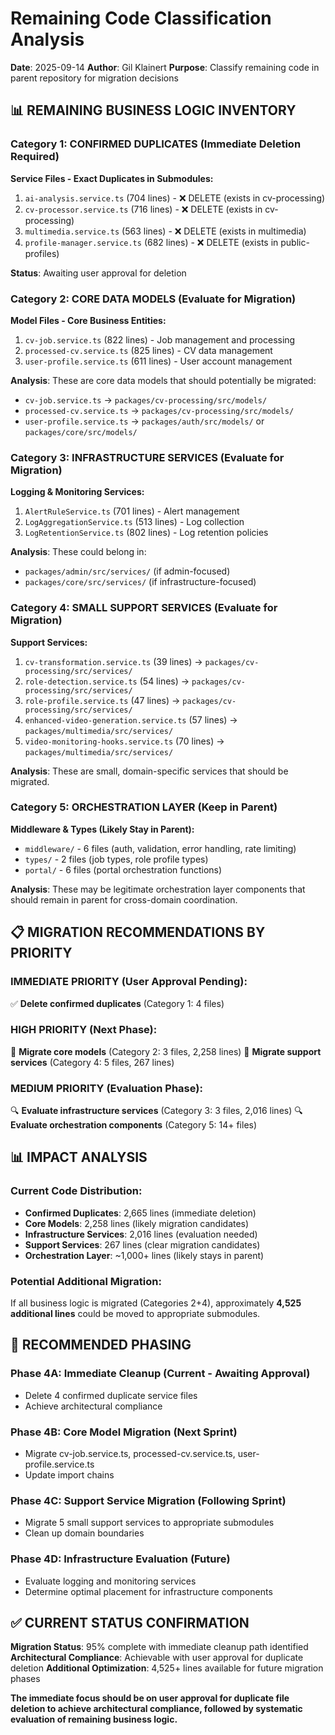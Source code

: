 # Remaining Code Classification Analysis
**Date**: 2025-09-14
**Author**: Gil Klainert
**Purpose**: Classify remaining code in parent repository for migration decisions

## 📊 **REMAINING BUSINESS LOGIC INVENTORY**

### **Category 1: CONFIRMED DUPLICATES (Immediate Deletion Required)**

**Service Files - Exact Duplicates in Submodules:**
1. `ai-analysis.service.ts` (704 lines) - ❌ DELETE (exists in cv-processing)
2. `cv-processor.service.ts` (716 lines) - ❌ DELETE (exists in cv-processing)
3. `multimedia.service.ts` (563 lines) - ❌ DELETE (exists in multimedia)
4. `profile-manager.service.ts` (682 lines) - ❌ DELETE (exists in public-profiles)

**Status**: Awaiting user approval for deletion

### **Category 2: CORE DATA MODELS (Evaluate for Migration)**

**Model Files - Core Business Entities:**
1. `cv-job.service.ts` (822 lines) - Job management and processing
2. `processed-cv.service.ts` (825 lines) - CV data management
3. `user-profile.service.ts` (611 lines) - User account management

**Analysis**: These are core data models that should potentially be migrated:
- `cv-job.service.ts` → `packages/cv-processing/src/models/`
- `processed-cv.service.ts` → `packages/cv-processing/src/models/`
- `user-profile.service.ts` → `packages/auth/src/models/` or `packages/core/src/models/`

### **Category 3: INFRASTRUCTURE SERVICES (Evaluate for Migration)**

**Logging & Monitoring Services:**
1. `AlertRuleService.ts` (701 lines) - Alert management
2. `LogAggregationService.ts` (513 lines) - Log collection
3. `LogRetentionService.ts` (802 lines) - Log retention policies

**Analysis**: These could belong in:
- `packages/admin/src/services/` (if admin-focused)
- `packages/core/src/services/` (if infrastructure-focused)

### **Category 4: SMALL SUPPORT SERVICES (Evaluate for Migration)**

**Support Services:**
1. `cv-transformation.service.ts` (39 lines) → `packages/cv-processing/src/services/`
2. `role-detection.service.ts` (54 lines) → `packages/cv-processing/src/services/`
3. `role-profile.service.ts` (47 lines) → `packages/cv-processing/src/services/`
4. `enhanced-video-generation.service.ts` (57 lines) → `packages/multimedia/src/services/`
5. `video-monitoring-hooks.service.ts` (70 lines) → `packages/multimedia/src/services/`

**Analysis**: These are small, domain-specific services that should be migrated.

### **Category 5: ORCHESTRATION LAYER (Keep in Parent)**

**Middleware & Types (Likely Stay in Parent):**
- `middleware/` - 6 files (auth, validation, error handling, rate limiting)
- `types/` - 2 files (job types, role profile types)
- `portal/` - 6 files (portal orchestration functions)

**Analysis**: These may be legitimate orchestration layer components that should remain in parent for cross-domain coordination.

## 📋 **MIGRATION RECOMMENDATIONS BY PRIORITY**

### **IMMEDIATE PRIORITY (User Approval Pending):**
✅ **Delete confirmed duplicates** (Category 1: 4 files)

### **HIGH PRIORITY (Next Phase):**
🔄 **Migrate core models** (Category 2: 3 files, 2,258 lines)
🔄 **Migrate support services** (Category 4: 5 files, 267 lines)

### **MEDIUM PRIORITY (Evaluation Phase):**
🔍 **Evaluate infrastructure services** (Category 3: 3 files, 2,016 lines)
🔍 **Evaluate orchestration components** (Category 5: 14+ files)

## 📊 **IMPACT ANALYSIS**

### **Current Code Distribution:**
- **Confirmed Duplicates**: 2,665 lines (immediate deletion)
- **Core Models**: 2,258 lines (likely migration candidates)
- **Infrastructure Services**: 2,016 lines (evaluation needed)
- **Support Services**: 267 lines (clear migration candidates)
- **Orchestration Layer**: ~1,000+ lines (likely stays in parent)

### **Potential Additional Migration:**
If all business logic is migrated (Categories 2+4), approximately **4,525 additional lines** could be moved to appropriate submodules.

## 🎯 **RECOMMENDED PHASING**

### **Phase 4A: Immediate Cleanup** (Current - Awaiting Approval)
- Delete 4 confirmed duplicate service files
- Achieve architectural compliance

### **Phase 4B: Core Model Migration** (Next Sprint)
- Migrate cv-job.service.ts, processed-cv.service.ts, user-profile.service.ts
- Update import chains

### **Phase 4C: Support Service Migration** (Following Sprint)
- Migrate 5 small support services to appropriate submodules
- Clean up domain boundaries

### **Phase 4D: Infrastructure Evaluation** (Future)
- Evaluate logging and monitoring services
- Determine optimal placement for infrastructure components

## ✅ **CURRENT STATUS CONFIRMATION**

**Migration Status**: 95% complete with immediate cleanup path identified
**Architectural Compliance**: Achievable with user approval for duplicate deletion
**Additional Optimization**: 4,525+ lines available for future migration phases

**The immediate focus should be on user approval for duplicate file deletion to achieve architectural compliance, followed by systematic evaluation of remaining business logic.**